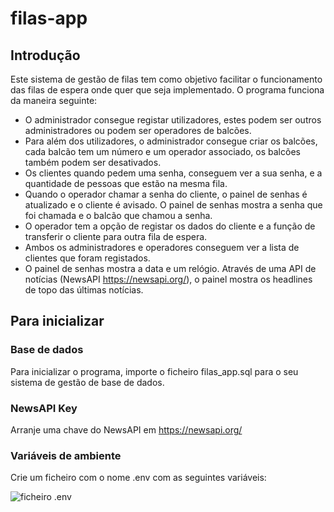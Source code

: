 # filas-app

## Introdução
Este sistema de gestão de filas tem como objetivo facilitar o funcionamento das filas de espera onde quer que seja implementado.
O programa funciona da maneira seguinte:
+	O administrador consegue registar utilizadores, estes podem ser outros administradores ou podem ser operadores de balcões.
+	Para além dos utilizadores, o administrador consegue criar os balcões, cada balcão tem um número e um operador associado, os balcões também podem ser desativados.
+	Os clientes quando pedem uma senha, conseguem ver a sua senha, e a quantidade de pessoas que estão na mesma fila.
+	Quando o operador chamar a senha do cliente, o painel de senhas é atualizado e o cliente é avisado. O painel de senhas mostra a senha que foi chamada e o balcão que chamou a senha.
+	O operador tem a opção de registar os dados do cliente e a função de transferir o cliente para outra fila de espera.
+	Ambos os administradores e operadores conseguem ver a lista de clientes que foram registados.
+	O painel de senhas mostra a data e um relógio. Através de uma API de notícias (NewsAPI https://newsapi.org/), o painel mostra os headlines de topo das últimas notícias.

## Para inicializar

### Base de dados
Para inicializar o programa, importe o ficheiro filas_app.sql para o seu sistema de gestão de base de dados.

### NewsAPI Key
Arranje uma chave do NewsAPI em https://newsapi.org/

### Variáveis de ambiente
Crie um ficheiro com o nome .env com as seguintes variáveis:

![ficheiro .env](https://imgur.com/2OQrY3n.png)
